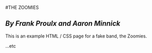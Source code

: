 #THE ZOOMIES

## _By Frank Proulx and Aaron Minnick_

This is an example HTML / CSS page for a fake band, the Zoomies.

...etc
